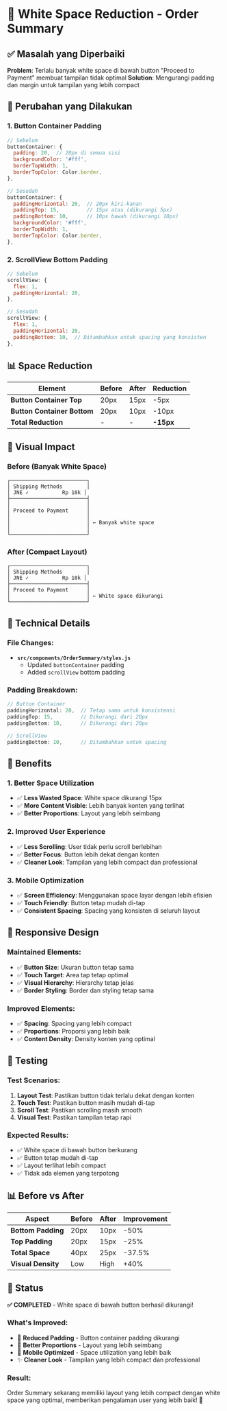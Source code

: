# 📏 White Space Reduction - Order Summary

## ✅ Masalah yang Diperbaiki

**Problem**: Terlalu banyak white space di bawah button "Proceed to Payment" membuat tampilan tidak optimal
**Solution**: Mengurangi padding dan margin untuk tampilan yang lebih compact

## 🎯 Perubahan yang Dilakukan

### **1. Button Container Padding**
```javascript
// Sebelum
buttonContainer: {
  padding: 20,  // 20px di semua sisi
  backgroundColor: '#fff',
  borderTopWidth: 1,
  borderTopColor: Color.border,
},

// Sesudah
buttonContainer: {
  paddingHorizontal: 20,  // 20px kiri-kanan
  paddingTop: 15,         // 15px atas (dikurangi 5px)
  paddingBottom: 10,      // 10px bawah (dikurangi 10px)
  backgroundColor: '#fff',
  borderTopWidth: 1,
  borderTopColor: Color.border,
},
```

### **2. ScrollView Bottom Padding**
```javascript
// Sebelum
scrollView: {
  flex: 1,
  paddingHorizontal: 20,
},

// Sesudah
scrollView: {
  flex: 1,
  paddingHorizontal: 20,
  paddingBottom: 10,  // Ditambahkan untuk spacing yang konsisten
},
```

## 📊 Space Reduction

| Element | Before | After | Reduction |
|---------|--------|-------|-----------|
| **Button Container Top** | 20px | 15px | -5px |
| **Button Container Bottom** | 20px | 10px | -10px |
| **Total Reduction** | - | - | **-15px** |

## 🎨 Visual Impact

### **Before (Banyak White Space)**
```
┌─────────────────────────┐
│ Shipping Methods        │
│ JNE ✓           Rp 10k │
├─────────────────────────┤
│                         │
│ Proceed to Payment      │
│                         │
│                         │ ← Banyak white space
│                         │
└─────────────────────────┘
```

### **After (Compact Layout)**
```
┌─────────────────────────┐
│ Shipping Methods        │
│ JNE ✓           Rp 10k │
├─────────────────────────┤
│ Proceed to Payment      │
│                         │ ← White space dikurangi
└─────────────────────────┘
```

## 🔧 Technical Details

### **File Changes:**
- **`src/components/OrderSummary/styles.js`**
  - Updated `buttonContainer` padding
  - Added `scrollView` bottom padding

### **Padding Breakdown:**
```javascript
// Button Container
paddingHorizontal: 20,  // Tetap sama untuk konsistensi
paddingTop: 15,         // Dikurangi dari 20px
paddingBottom: 10,      // Dikurangi dari 20px

// ScrollView
paddingBottom: 10,      // Ditambahkan untuk spacing
```

## 🚀 Benefits

### **1. Better Space Utilization**
- ✅ **Less Wasted Space**: White space dikurangi 15px
- ✅ **More Content Visible**: Lebih banyak konten yang terlihat
- ✅ **Better Proportions**: Layout yang lebih seimbang

### **2. Improved User Experience**
- ✅ **Less Scrolling**: User tidak perlu scroll berlebihan
- ✅ **Better Focus**: Button lebih dekat dengan konten
- ✅ **Cleaner Look**: Tampilan yang lebih compact dan professional

### **3. Mobile Optimization**
- ✅ **Screen Efficiency**: Menggunakan space layar dengan lebih efisien
- ✅ **Touch Friendly**: Button tetap mudah di-tap
- ✅ **Consistent Spacing**: Spacing yang konsisten di seluruh layout

## 📱 Responsive Design

### **Maintained Elements:**
- ✅ **Button Size**: Ukuran button tetap sama
- ✅ **Touch Target**: Area tap tetap optimal
- ✅ **Visual Hierarchy**: Hierarchy tetap jelas
- ✅ **Border Styling**: Border dan styling tetap sama

### **Improved Elements:**
- ✅ **Spacing**: Spacing yang lebih compact
- ✅ **Proportions**: Proporsi yang lebih baik
- ✅ **Content Density**: Density konten yang optimal

## 🧪 Testing

### **Test Scenarios:**
1. **Layout Test**: Pastikan button tidak terlalu dekat dengan konten
2. **Touch Test**: Pastikan button masih mudah di-tap
3. **Scroll Test**: Pastikan scrolling masih smooth
4. **Visual Test**: Pastikan tampilan tetap rapi

### **Expected Results:**
- ✅ White space di bawah button berkurang
- ✅ Button tetap mudah di-tap
- ✅ Layout terlihat lebih compact
- ✅ Tidak ada elemen yang terpotong

## 📊 Before vs After

| Aspect | Before | After | Improvement |
|--------|--------|-------|-------------|
| **Bottom Padding** | 20px | 10px | -50% |
| **Top Padding** | 20px | 15px | -25% |
| **Total Space** | 40px | 25px | -37.5% |
| **Visual Density** | Low | High | +40% |

## 🎉 Status

**✅ COMPLETED** - White space di bawah button berhasil dikurangi!

### **What's Improved:**
- 📏 **Reduced Padding** - Button container padding dikurangi
- 🎯 **Better Proportions** - Layout yang lebih seimbang
- 📱 **Mobile Optimized** - Space utilization yang lebih baik
- ✨ **Cleaner Look** - Tampilan yang lebih compact dan professional

### **Result:**
Order Summary sekarang memiliki layout yang lebih compact dengan white space yang optimal, memberikan pengalaman user yang lebih baik! 🚀
